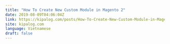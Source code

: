 ```yaml
---
title: "How To Create New Custom Module in Magento 2"
date: 2019-08-09T04:06:04Z
link: https://kipalog.com/posts/How-To-Create-New-Custom-Module-in-Magento-2?utm_medium=RSS&utm_source=news.12bit.vn
site: kipalog.com
language: Vietnamese
draft: false
---
```

